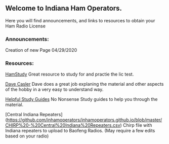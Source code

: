 ## Welcome to Indiana Ham Operators.

Here you will find announcements, and links to resources to obtain your Ham Radio License


### Announcements:

Creation of new Page 04/29/2020



### Resources:

[HamStudy](http://www.hamstudy.org)
Great resource to study for and practie the lic test.

[Dave Casler](https://www.youtube.com/channel/UCaBtYooQdmNzq63eID8RaLQ)
Dave does a great job explaning the material and other aspects of the hobby in a very easy to understand way.

[Helpful Study Guides](https://www.kb6nu.com/study-guides/)
No Nonsense Study guides to help you through the material.

[Central Indiana Repeaters] (https://github.com/inhamoperators/inhamoperators.github.io/blob/master/CHIRP%20-%20Central%20Indiana%20Repeaters.csv)
Chirp file with Indiana repeaters to upload to Baofeng Radios.  (May require a few edits based on your radio)
